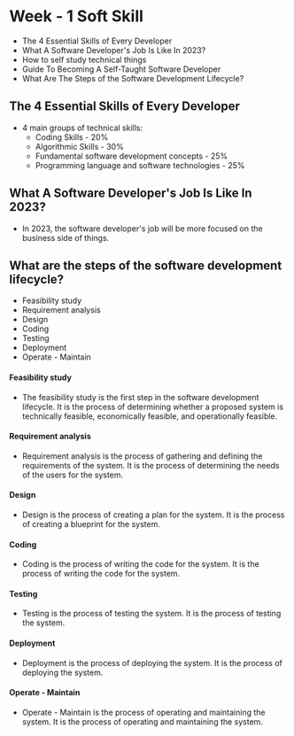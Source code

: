 # Week - 1 Soft Skill

- The 4 Essential Skills of Every Developer
- What A Software Developer's Job Is Like In 2023?
- How to self study technical things
- Guide To Becoming A Self-Taught Software Developer
- What Are The Steps of the Software Development Lifecycle?

## The 4 Essential Skills of Every Developer

- 4 main groups of technical skills:
  - Coding Skills - 20%
  - Algorithmic Skills - 30%
  - Fundamental software development concepts - 25%
  - Programming language and software technologies - 25%

## What A Software Developer's Job Is Like In 2023?

- In 2023, the software developer's job will be more focused on the business side of things.

## What are the steps of the software development lifecycle?

- Feasibility study
- Requirement analysis
- Design
- Coding
- Testing
- Deployment
- Operate - Maintain

#### Feasibility study

- The feasibility study is the first step in the software development lifecycle. It is the process of determining whether a proposed system is technically feasible, economically feasible, and operationally feasible.

#### Requirement analysis

- Requirement analysis is the process of gathering and defining the requirements of the system. It is the process of determining the needs of the users for the system.

#### Design

- Design is the process of creating a plan for the system. It is the process of creating a blueprint for the system.

#### Coding

- Coding is the process of writing the code for the system. It is the process of writing the code for the system.

#### Testing

- Testing is the process of testing the system. It is the process of testing the system.

#### Deployment

- Deployment is the process of deploying the system. It is the process of deploying the system.

#### Operate - Maintain

- Operate - Maintain is the process of operating and maintaining the system. It is the process of operating and maintaining the system.

